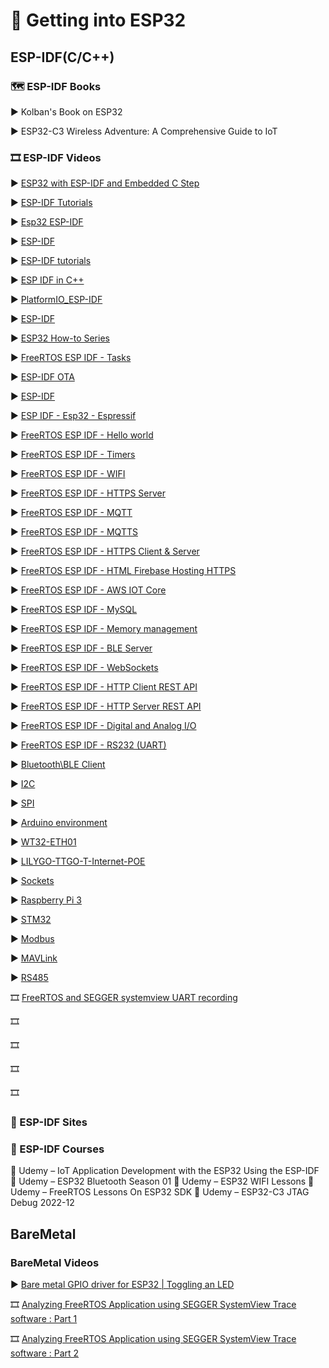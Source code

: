 # 🔧 Getting into ESP32

## ESP-IDF(C/C++)

### 🗺️ ESP-IDF Books

▶️ Kolban's Book on ESP32

▶️ ESP32-C3 Wireless Adventure: A Comprehensive Guide to IoT

### 🎞️ ESP-IDF Videos

▶️ [ESP32 with ESP-IDF and Embedded C Step](https://www.youtube.com/playlist?list=PLOYsAys6a6mmeowMVksJWEIzdKOBMh20q)

▶️ [ESP-IDF Tutorials](https://www.youtube.com/playlist?list=PL6JRJSblHowA2soLeZSHJscFukk6LBTZv)

▶️ [Esp32 ESP-IDF](https://www.youtube.com/playlist?list=PLfcVdODhZSagC8s_13x22eAf0X9TP4zqy)

▶️ [ESP-IDF](https://www.youtube.com/playlist?list=PLmQ7GYcMY-2JV7afZ4hiekn8D6rRIgYfj)

▶️ [ESP-IDF tutorials](https://www.youtube.com/playlist?list=PLmiBQYp1gExu4n2svyvwGCMv0geIOTw0X)

▶️ [ESP IDF in C++](https://www.youtube.com/playlist?list=PLowIV8ZSSsAWjoPJomVi_s1ZMghc9gNn9)

▶️ [PlatformIO_ESP-IDF](https://www.youtube.com/playlist?list=PLl7rvubFsuNgnEOdSigomD4qqMWWWI5tJ)

▶️ [ESP-IDF](https://www.youtube.com/playlist?list=PLtFHvora00y-41Das1NKDMMSL2dI-UMVs)

▶️ [ESP32 How-to Series](https://www.youtube.com/playlist?list=PLHX2-9M57aE5LVZnGwbo2cjnqvLqtu2OS)

▶️ [FreeRTOS ESP IDF - Tasks](https://www.youtube.com/playlist?list=PLgrKXQgo8LPtkTG7J9CEOQIgAXv9wUbRg)

▶️ [ESP-IDF OTA](https://www.youtube.com/playlist?list=PLl7rvubFsuNhgxjaLM0MiWcmOpI8S2zcS)

▶️ [ESP-IDF](https://www.youtube.com/playlist?list=PL-rMnRcAeqTDPshRP01D4dYJXx7tYmWg7)

▶️ [ESP IDF - Esp32 - Espressif](https://www.youtube.com/playlist?list=PLZHVfZzF2DYJG7tDJzX7-BSkS0PAnu4wS)

▶️ [FreeRTOS ESP IDF - Hello world](https://www.youtube.com/playlist?list=PLgrKXQgo8LPuuU-3g7zaRBG2NcpxAEqp2)

▶️ [FreeRTOS ESP IDF - Timers](https://www.youtube.com/playlist?list=PLgrKXQgo8LPt12719eN2-xVFqlmRZd2Qk)

▶️ [FreeRTOS ESP IDF - WIFI](https://www.youtube.com/playlist?list=PLgrKXQgo8LPtE6W2WbrEvUWpOozYBB8kx)

▶️ [FreeRTOS ESP IDF - HTTPS Server](https://www.youtube.com/playlist?list=PLgrKXQgo8LPvqjzsZ65YtnwDQOl9RFTo1)

▶️ [FreeRTOS ESP IDF - MQTT](https://www.youtube.com/playlist?list=PLgrKXQgo8LPsN7qvj1lD1b1smZ7pM9nZf)

▶️ [FreeRTOS ESP IDF - MQTTS](https://www.youtube.com/playlist?list=PLgrKXQgo8LPv0gHT6mzM11LT6Nr1WYVP6)

▶️ [FreeRTOS ESP IDF - HTTPS Client & Server](https://www.youtube.com/playlist?list=PLgrKXQgo8LPu1m7XLXNMgHw28kK3UwqUc)

▶️ [FreeRTOS ESP IDF - HTML Firebase Hosting HTTPS ](https://www.youtube.com/playlist?list=PLgrKXQgo8LPtO4KOU9aS5sHWVnRMTO7vB)

▶️ [FreeRTOS ESP IDF - AWS IOT Core](https://www.youtube.com/playlist?list=PLgrKXQgo8LPvWY5Kifdaak55dD1oWI5qA)

▶️ [FreeRTOS ESP IDF - MySQL](https://www.youtube.com/playlist?list=PLgrKXQgo8LPs0I_iZM8Mr027at6TOGGS-)

▶️ [FreeRTOS ESP IDF - Memory management](https://www.youtube.com/playlist?list=PLgrKXQgo8LPv1FR6Pnu8OS__9Ps1Zp276)

▶️ [FreeRTOS ESP IDF - BLE Server](https://www.youtube.com/playlist?list=PLgrKXQgo8LPv2A4oD0bij7juyGjTnXyh0)

▶️ [FreeRTOS ESP IDF - WebSockets](https://www.youtube.com/playlist?list=PLgrKXQgo8LPuUl_AX4KpmYbqbCaKMP_mo)

▶️ [FreeRTOS ESP IDF - HTTP Client REST API](https://www.youtube.com/playlist?list=PLgrKXQgo8LPuZUNiYZjNZRmyrNeENrzVH)

▶️ [FreeRTOS ESP IDF - HTTP Server REST API](https://www.youtube.com/playlist?list=PLgrKXQgo8LPt86ZDjnhrkrVnziC9kkIDm)

▶️ [FreeRTOS ESP IDF - Digital and Analog I/O](https://www.youtube.com/playlist?list=PLgrKXQgo8LPvu_kbm2KOr7SQKYFN10sfY)

▶️ [FreeRTOS ESP IDF - RS232 (UART)](https://www.youtube.com/playlist?list=PLgrKXQgo8LPvIf94bthRJCstCpGx0J-wT)

▶️ [Bluetooth\BLE Client](https://www.youtube.com/playlist?list=PLgrKXQgo8LPvG6wV4SYpewAalQ8hgCpDd)

▶️ [I2C](https://www.youtube.com/playlist?list=PLgrKXQgo8LPvqS8jMFeGh0IrIHtAKTPCK)

▶️ [SPI](https://www.youtube.com/playlist?list=PLgrKXQgo8LPu_rr_19UcScZvbALLLJsjv)

▶️ [Arduino environment](https://www.youtube.com/playlist?list=PLgrKXQgo8LPvxxEPpncgxmDG3ceEK2cer)

▶️ [WT32-ETH01](https://www.youtube.com/playlist?list=PLgrKXQgo8LPtGe7Eo8UPXZsrv_LlS09-9)

▶️ [LILYGO-TTGO-T-Internet-POE](https://www.youtube.com/playlist?list=PLgrKXQgo8LPsVKZOebqgc-bup6PLqssik)

▶️ [Sockets](https://www.youtube.com/playlist?list=PLgrKXQgo8LPvQqWkWISn9wYMt53gAKFwv)

▶️ [Raspberry Pi 3](https://www.youtube.com/playlist?list=PLgrKXQgo8LPtBBK5BgP04jQ6h-3G-KO2r)

▶️ [STM32](https://www.youtube.com/playlist?list=PLgrKXQgo8LPvQMlD1DS4RylDvgv6eVh4j)

▶️ [Modbus](https://www.youtube.com/playlist?list=PLgrKXQgo8LPs9HPsF7T_4B2hW-QNiy38T)

▶️ [MAVLink](https://www.youtube.com/playlist?list=PLgrKXQgo8LPu7km4EeHJ6LlWkIuuI_vPI)

▶️ [RS485](https://www.youtube.com/playlist?list=PLgrKXQgo8LPsjsnDF4b7jV8sxshiBqn-M)

🎞️ [FreeRTOS and SEGGER systemview UART recording](https://www.youtube.com/watch?v=nbNrXRPd-CE&t=899s)

🎞️ []()

🎞️ []()

🎞️ []()

🎞️ []()

### 🔗 ESP-IDF Sites

### 💎 ESP-IDF Courses

💎 Udemy – IoT Application Development with the ESP32 Using the ESP-IDF
💎 Udemy – ESP32 Bluetooth Season 01
💎 Udemy – ESP32 WIFI Lessons
💎 Udemy – FreeRTOS Lessons On ESP32 SDK
💎 Udemy – ESP32-C3 JTAG Debug 2022-12

## BareMetal

### BareMetal Videos

▶️ [Bare metal GPIO driver for ESP32 | Toggling an LED](https://www.youtube.com/watch?v=QrJf6CF_g_8&pp=ygUQZXNwIGlkZiBwbGF5bGlzdA%3D%3D)



🎞️ [Analyzing FreeRTOS Application using SEGGER SystemView Trace software : Part 1](https://www.youtube.com/watch?v=TH2aCiU9Jyo&t=2s)

🎞️ [Analyzing FreeRTOS Application using SEGGER SystemView Trace software : Part 2](https://www.youtube.com/watch?v=FklzdUt97gE)

<!--
https://www.espressif.com/
https://github.com/espressif/esp-idf
https://components.espressif.com/

https://github.com/espressif/esp-at
https://github.com/espressif/esp-homekit-sdk

https://github.com/espressif/esp-hosted

https://docs.espressif.com
https://github.com/zephyrproject-rtos/zephyr
https://github.com/espressif/esp-adf
https://github.com/espressif/esp-mesh-lite

https://github.com/espressif/arduino-esp32
https://docs.espressif.com/projects/arduino-esp32/en/latest/index.html

https://wokwi.com/
https://www.arduino.cc/en/software/
https://insights.espressif.com/

https://rainmaker.espressif.com/

https://www.espressif.com/en/contact-us/circuit-schematic-pcb-design-review

https://www.espressif.com/en/company/newsroom/news
https://www.espressif.com/en/company/newsroom/newsletter
https://developer.espressif.com/
https://www.espressif.com/en/company/newsroom/events

https://www.espressif.com/en/ecosystem/partnership-and-resource/aws-advanced-technology-partner

https://www.espressif.com/en/ecosystem/partnership-and-resource/third-party-sdks

https://evaluation.rainmaker.espressif.com/get-started#welcome-to-the-get-started-page-of-the-esp-rainmaker-evaluation-hub

https://esp32.com/

https://medium.com/the-esp-journal
https://devcon.espressif.com/
https://www.espressif.com/en/ecosystem/community-engagement/projects

https://www.espressif.com/en/ecosystem/community-engagement/books

https://github.com/esp-rs/esp-hal

https://www.espressif.com/en/ecosystem/community-engagement/courses -->
